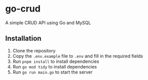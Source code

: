 # go-crud
A simple CRUD API using Go and MySQL

## Installation
1. Clone the repository
2. Copy the `.env.example` file to `.env` and fill in the required fields
3. Run `pnpm install` to install dependencies
4. Run `go mod tidy` to install dependencies
5. Run `go run main.go` to start the server